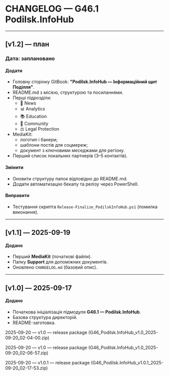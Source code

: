 # CHANGELOG — G46.1 Podilsk.InfoHub

---

## [v1.2] — план
### Дата: заплановано
#### Додати
- Головну сторінку GitBook: **"Podilsk.InfoHub — Інформаційний щит Поділля"**.  
- README.md з місією, структурою та посиланнями.  
- Перші підрозділи:  
  - 📰 News  
  - 📊 Analytics  
  - 📚 Education  
  - 🤝 Community  
  - ⚖️ Legal Protection  
- MediaKit:  
  - логотип і банери;  
  - шаблони постів для соцмереж;  
  - документ з ключовими меседжами для регіону.  
- Перший список локальних партнерів (3–5 контактів).  

#### Змінити
- Оновити структуру папок відповідно до README.md.  
- Додати автоматизацію бекапу та релізу через PowerShell.  

#### Виправити
- Тестування скрипта `Release-Finalize_PodilskInfoHub.ps1` (помилка виконання).  

---

## [v1.1] — 2025-09-19
#### Додано
- Перший **MediaKit** (початкові файли).  
- Папку **Support** для допоміжних документів.  
- Оновлено `CHANGELOG.md` (базовий опис).  

---

## [v1.0] — 2025-09-17
#### Додано
- Початкова ініціалізація підмодуля **G46.1 — Podilsk.InfoHub**.  
- Базова структура директорій.  
- README-заготовка.  

2025-09-20 — v1.0 — release package (G46_Podilsk.InfoHub_v1.0_2025-09-20_02-04-00.zip)


2025-09-20 — v1.0 — release package (G46_Podilsk.InfoHub_v1.0_2025-09-20_02-06-57.zip)


2025-09-20 — v1.0.1 — release package (G46_Podilsk.InfoHub_v1.0.1_2025-09-20_02-17-53.zip)


